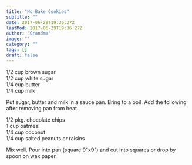 ```yaml
---
title: "No Bake Cookies"
subtitle: ""
date: 2017-06-29T19:36:27Z
lastMod: 2017-06-29T19:36:27Z
author: "Grandma"
image: ""
category: ""
tags: []
draft: false
---
```

1/2 cup brown sugar  
1/2 cup white sugar  
1/4 cup butter  
1/4 cup milk  

Put sugar, butter and milk in a sauce pan. Bring to a boil. Add the following after removing pan from heat.  

1/2 pkg. chocolate chips  
1 cup oatmeal  
1/4 cup coconut  
1/4 cup salted peanuts or raisins  

Mix well. Pour into pan (square 9"x9") and cut into squares or drop by spoon on wax paper.  
